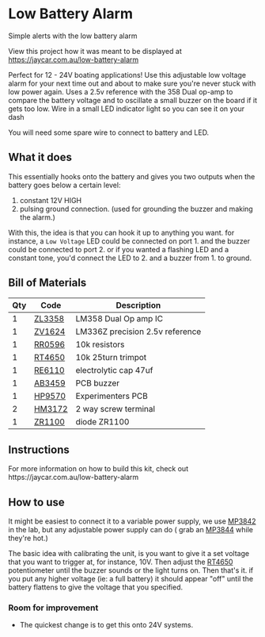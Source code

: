 # Low Battery Alarm
 Simple alerts with the low battery alarm

 <github> View this project how it was meant to be displayed at https://jaycar.com.au/low-battery-alarm </github>

Perfect for 12 - 24V boating applications! Use this adjustable low voltage alarm for your next time out and about to make sure you're never stuck with low power again. Uses a 2.5v reference with the 358 Dual op-amp to compare the battery voltage and to oscillate a small buzzer on the board if it gets too low. Wire in a small LED indicator light so you can see it on your dash

You will need some spare wire to connect to battery and LED.

## What it does

This essentially hooks onto the battery and gives you two outputs when the battery goes below a certain level:

1. constant 12V HIGH
2. pulsing ground connection. (used for grounding the buzzer and making the alarm.)

With this, the idea is that you can hook it up to anything you want. for instance, a `Low Voltage` LED could be connected on port 1. and the buzzer could be connected to port 2. or if you wanted a flashing LED and a constant tone, you'd connect the LED to 2. and a buzzer from 1. to ground.


## Bill of Materials

| Qty | Code                                     | Description                     |
| --- | ---------------------------------------- | ------------------------------- |
| 1   | [ZL3358](https://jaycar.com.au/p/ZL3358) | LM358 Dual Op amp IC            |
| 1   | [ZV1624](https://jaycar.com.au/p/ZV1624) | LM336Z precision 2.5v reference |
| 1   | [RR0596](https://jaycar.com.au/p/RR0596) | 10k resistors                   |
| 1   | [RT4650](https://jaycar.com.au/p/RT4650) | 10k 25turn trimpot              |
| 1   | [RE6110](https://jaycar.com.au/p/RE6110) | electrolytic cap 47uf           |
| 1   | [AB3459](https://jaycar.com.au/p/AB3459) | PCB buzzer                      |
| 1   | [HP9570](https://jaycar.com.au/p/HP9570) | Experimenters PCB               |
| 2   | [HM3172](https://jaycar.com.au/p/HM3172) | 2 way screw terminal            |
| 1   | [ZR1100](https://jaycar.com.au/p/ZR1100) | diode ZR1100                    |

## Instructions

<div id='instructions'>
For more information on how to build this kit, check out https://jaycar.com.au/low-battery-alarm
</div>

## How to use

It might be easiest to connect it to a variable power supply, we use [MP3842](https://jaycar.com.au/p/MP3842) in the lab, but any adjustable power supply can do ( grab an [MP3844](https://jaycar.com.au/p/MP3844) while they're hot.)

The basic idea with calibrating the unit, is you want to give it a set voltage that you want to trigger at, for instance, 10V. Then adjust the [RT4650](https://jaycar.com.au/p/RT4650) potentiometer  until the buzzer sounds or the light turns on. Then that's it. if you put any higher voltage (ie: a full battery) it should appear "off" until the battery flattens to give the voltage that you specified.

### Room for improvement

- The quickest change is to get this onto 24V systems.

